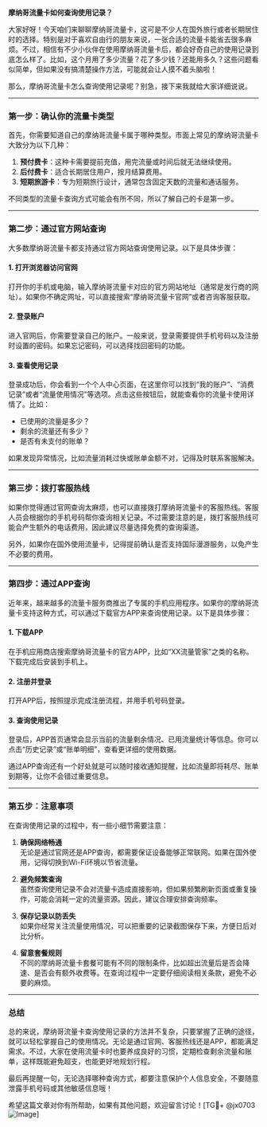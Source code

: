 **摩纳哥流量卡如何查询使用记录？**

大家好呀！今天咱们来聊聊摩纳哥流量卡，这可是不少人在国外旅行或者长期居住时的选择。特别是对于喜欢自由行的朋友来说，一张合适的流量卡能省去很多麻烦。不过，相信有不少小伙伴在使用摩纳哥流量卡后，都会好奇自己的使用记录到底怎么样了。比如，这个月用了多少流量？花了多少钱？还能用多久？这些问题看似简单，但如果没有搞清楚操作方法，可能就会让人摸不着头脑啦！

那么，摩纳哥流量卡怎么查询使用记录呢？别急，接下来我就给大家详细说说。

---

### **第一步：确认你的流量卡类型**
首先，你需要知道自己的摩纳哥流量卡属于哪种类型。市面上常见的摩纳哥流量卡大致分为以下几种：

1. **预付费卡**：这种卡需要提前充值，用完流量或时间后就无法继续使用。
2. **后付费卡**：适合长期居住用户，按月结算费用。
3. **短期旅游卡**：专为短期旅行设计，通常包含固定天数的流量和通话服务。

不同类型的流量卡查询方式可能会有所不同，所以了解自己的卡是第一步。

---

### **第二步：通过官方网站查询**
大多数摩纳哥流量卡都支持通过官方网站查询使用记录。以下是具体步骤：

#### 1. 打开浏览器访问官网
打开你的手机或电脑，输入摩纳哥流量卡对应的官方网站地址（通常是发行商的网址）。如果你不确定网址，可以直接搜索“摩纳哥流量卡官网”或者咨询客服获取。

#### 2. 登录账户
进入官网后，你需要登录自己的账户。一般来说，登录需要提供手机号码以及注册时设置的密码。如果忘记密码，可以选择找回密码的功能。

#### 3. 查看使用记录
登录成功后，你会看到一个个人中心页面，在这里你可以找到“我的账户”、“消费记录”或者“流量使用情况”等选项。点击这些按钮后，就能查看你的流量卡使用详情了。比如：
- 已使用的流量是多少？
- 剩余的流量还有多少？
- 是否有未支付的账单？

如果发现异常情况，比如流量消耗过快或账单金额不对，记得及时联系客服解决。

---

### **第三步：拨打客服热线**
如果你觉得通过官网查询太麻烦，也可以直接拨打摩纳哥流量卡的客服热线。客服人员会根据你的手机号码帮你查询相关记录。不过需要注意的是，拨打客服热线可能会产生额外的电话费用，因此建议尽量选择免费的查询渠道。

另外，如果你在国外使用流量卡，记得提前确认是否支持国际漫游服务，以免产生不必要的费用。

---

### **第四步：通过APP查询**
近年来，越来越多的流量卡服务商推出了专属的手机应用程序。如果你的摩纳哥流量卡支持这种方式，可以通过下载官方APP来查询使用记录。以下是具体步骤：

#### 1. 下载APP
在手机应用商店搜索摩纳哥流量卡的官方APP，比如“XX流量管家”之类的名称。下载完成后安装到手机上。

#### 2. 注册并登录
打开APP后，按照提示完成注册流程，并用手机号码登录。

#### 3. 查询使用记录
登录后，APP首页通常会显示当前的流量剩余情况、已用流量统计等信息。你可以点击“历史记录”或“账单明细”，查看更详细的使用数据。

通过APP查询还有一个好处就是可以随时接收通知提醒，比如流量即将耗尽、账单到期等，让你不会错过重要信息。

---

### **第五步：注意事项**
在查询使用记录的过程中，有一些小细节需要注意：

1. **确保网络畅通**  
无论是通过官网还是APP查询，都需要保证设备能够正常联网。如果在国外使用，记得切换到Wi-Fi环境以节省流量。

2. **避免频繁查询**  
虽然查询使用记录不会对流量卡造成直接影响，但如果频繁刷新页面或重复操作，可能会消耗一定的流量资源。因此，建议合理安排查询频率。

3. **保存记录以防丢失**  
如果你经常关注流量使用情况，可以把重要的记录截图保存下来，方便日后对比分析。

4. **留意套餐规则**  
不同的摩纳哥流量卡套餐可能有不同的限制条件，比如超出流量后是否会降速、是否会有额外收费等。在查询过程中一定要仔细阅读相关条款，避免不必要的麻烦。

---

### **总结**
总的来说，摩纳哥流量卡查询使用记录的方法并不复杂，只要掌握了正确的途径，就可以轻松掌握自己的使用情况。无论是通过官网、客服热线还是APP，都能满足需求。不过，大家在使用流量卡时也要养成良好的习惯，定期检查剩余流量和账单，这样既能避免超支，也能更好地规划行程。

最后再提醒一句，无论选择哪种查询方式，都要注意保护个人信息安全，不要随意泄露手机号码或其他敏感信息哦！

希望这篇文章对你有所帮助，如果有其他问题，欢迎留言讨论！[TG💪+ @jx0703 ![Image](https://github.com/user-attachments/assets/dbca1d08-cadb-493c-b0ec-ad6f7a83f270)]